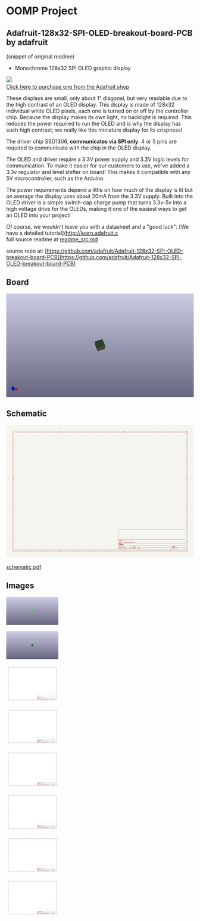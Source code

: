 # OOMP Project  
## Adafruit-128x32-SPI-OLED-breakout-board-PCB  by adafruit  
  
(snippet of original readme)  
  
- Monochrome 128x32 SPI OLED graphic display  
  
<a href="http://www.adafruit.com/products/661"><img src="assets/image.jpg?raw=true" width="500px"><br/>Click here to purchase one from the Adafruit shop</a>  
  
These displays are small, only about 1" diagonal, but very readable due to the high contrast of an OLED display. This display is made of 128x32 individual white OLED pixels, each one is turned on or off by the controller chip. Because the display makes its own light, no backlight is required. This reduces the power required to run the OLED and is why the display has such high contrast; we really like this miniature display for its crispness!  
  
The driver chip SSD1306, __communicates via SPI only__. 4 or 5 pins are required to communicate with the chip in the OLED display.  
  
The OLED and driver require a 3.3V power supply and 3.3V logic levels for communication. To make it easier for our customers to use, we've added a 3.3v regulator and level shifter on board! This makes it compatible with any 5V microcontroller, such as the Arduino.  
  
The power requirements depend a little on how much of the display is lit but on average the display uses about 20mA from the 3.3V supply. Built into the OLED driver is a simple switch-cap charge pump that turns 3.3v-5v into a high voltage drive for the OLEDs, making it one of the easiest ways to get an OLED into your project!  
  
Of course, we wouldn't leave you with a datasheet and a "good luck": [We have a detailed tutorial](http://learn.adafruit.c  
  full source readme at [readme_src.md](readme_src.md)  
  
source repo at: [https://github.com/adafruit/Adafruit-128x32-SPI-OLED-breakout-board-PCB](https://github.com/adafruit/Adafruit-128x32-SPI-OLED-breakout-board-PCB)  
## Board  
  
[![working_3d.png](working_3d_600.png)](working_3d.png)  
## Schematic  
  
[![working_schematic.png](working_schematic_600.png)](working_schematic.png)  
  
[schematic pdf](working_schematic.pdf)  
## Images  
  
[![working_3D_bottom.png](working_3D_bottom_140.png)](working_3D_bottom.png)  
  
[![working_3D_top.png](working_3D_top_140.png)](working_3D_top.png)  
  
[![working_assembly_page_01.png](working_assembly_page_01_140.png)](working_assembly_page_01.png)  
  
[![working_assembly_page_02.png](working_assembly_page_02_140.png)](working_assembly_page_02.png)  
  
[![working_assembly_page_03.png](working_assembly_page_03_140.png)](working_assembly_page_03.png)  
  
[![working_assembly_page_04.png](working_assembly_page_04_140.png)](working_assembly_page_04.png)  
  
[![working_assembly_page_05.png](working_assembly_page_05_140.png)](working_assembly_page_05.png)  
  
[![working_assembly_page_06.png](working_assembly_page_06_140.png)](working_assembly_page_06.png)  
